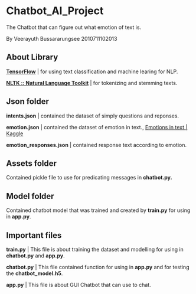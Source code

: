 # Chatbot_AI_Project
The Chatbot that can figure out what emotion of text is.

By Veerayuth Bussararungsee 2010711102013

## About Library
[**TensorFlow**](https://www.tensorflow.org/) | for using text classification and machine learing for NLP.

[**NLTK :: Natural Language Toolkit**](https://www.nltk.org/) | for tokenizing and stemming texts.

## Json folder
**intents.json** | contained the dataset of simply questions and reponses.

**emotion.json** | contained the dataset of emotion in text., [Emotions in text | Kaggle](https://www.kaggle.com/datasets/ishantjuyal/emotions-in-text?resource=download)

**emotion_responses.json** | contained response text according to emotion.

## Assets folder
Contained pickle file to use for predicating messages in **chatbot.py.**

## Model folder
Contained chatbot model that was trained and created by **train.py** for using in **app.py**.

## Important files
**train.py** | This file is about training the dataset and modelling for using in **chatbot.py** and **app.py**.

**chatbot.py** | This file contained function for using in **app.py** and for testing the **chatbot_model.h5**.

**app.py** | This file is about GUI Chatbot that can use to chat.
